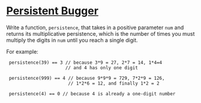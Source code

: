 # [Persistent Bugger](https://www.codewars.com/kata/persistent-bugger "https://www.codewars.com/kata/55bf01e5a717a0d57e0000ec")

Write a function, `persistence`, that takes in a positive parameter `num` and returns its multiplicative persistence, which is the number of times you must multiply the digits in `num` until you reach a single digit.

For example:
```
 persistence(39) == 3 // because 3*9 = 27, 2*7 = 14, 1*4=4
                      // and 4 has only one digit
                 
 persistence(999) == 4 // because 9*9*9 = 729, 7*2*9 = 126,
                       // 1*2*6 = 12, and finally 1*2 = 2
                  
 persistence(4) == 0 // because 4 is already a one-digit number
```